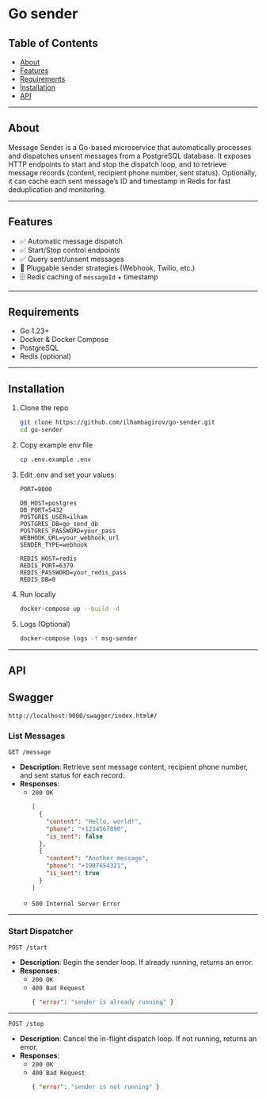 # Go sender

## Table of Contents

- [About](#about)  
- [Features](#features)  
- [Requirements](#requirements)  
- [Installation](#installation)
- [API](#api)  

---

## About

Message Sender is a Go-based microservice that automatically processes and dispatches unsent messages from a PostgreSQL database. It exposes HTTP endpoints to start and stop the dispatch loop, and to retrieve message records (content, recipient phone number, sent status). Optionally, it can cache each sent message’s ID and timestamp in Redis for fast deduplication and monitoring.

---

## Features

- ✅ Automatic message dispatch  
- ✅ Start/Stop control endpoints  
- ✅ Query sent/unsent messages  
- 🚀 Pluggable sender strategies (Webhook, Twilio, etc.)  
- 🗄️ Redis caching of `messageId` + timestamp  

---

## Requirements

- Go 1.23+  
- Docker & Docker Compose
- PostgreSQL  
- Redis (optional)  

---

## Installation

1. Clone the repo  
   ```bash
   git clone https://github.com/ilhambagirov/go-sender.git
   cd go-sender

2. Copy example env file
   ```bash
   cp .env.example .env

3. Edit .env and set your values:
   ```dotenv
   PORT=9000
   
   DB_HOST=postgres
   DB_PORT=5432
   POSTGRES_USER=ilham
   POSTGRES_DB=go_send_db
   POSTGRES_PASSWORD=your_pass
   WEBHOOK_URL=your_webhook_url
   SENDER_TYPE=webhook

   REDIS_HOST=redis
   REDIS_PORT=6379
   REDIS_PASSWORD=your_redis_pass
   REDIS_DB=0

4. Run locally
   ```bash
   docker-compose up --build -d

5. Logs (Optional)
   ```bash
   docker-compose logs -f msg-sender

---

## API

## Swagger

`http://localhost:9000/swagger/index.html#/`

### List Messages

`GET /message`

- **Description**: Retrieve sent message content, recipient phone number, and sent status for each record.  
- **Responses**:
  - `200 OK`  
    ```json
    [
      {
        "content": "Hello, world!",
        "phone": "+1234567890",
        "is_sent": false
      },
      {
        "content": "Another message",
        "phone": "+1987654321",
        "is_sent": true
      }
    ]
    ```
  - `500 Internal Server Error`
 
---

### Start Dispatcher

`POST /start`

- **Description**: Begin the sender loop. If already running, returns an error.  
- **Responses**:
  - `200 OK`  
  - `400 Bad Request`  
    ```json
    { "error": "sender is already running" }
    ```
---

`POST /stop`

- **Description**: Cancel the in-flight dispatch loop. If not running, returns an error.  
- **Responses**:
  - `200 OK`  
  - `400 Bad Request`  
    ```json
    { "error": "sender is not running" }
    ```
